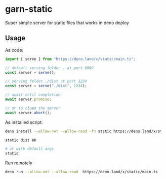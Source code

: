 # garn-static

Super simple server for static files that works in deno deploy

## Usage

As code:

```ts
import { serve } from "https://deno.land/x/static/main.ts";

// default serving folder . at port 8080
const server = serve();

// serving folder ./dist at port 1234
const server = serve("./dist", 1234);

// await until completion
await server.promise;

// or to close the server
await server.abort();
```

As installed script:

```bash
deno install --allow-net --allow-read -fn static https://deno.land/x/static/main.ts

static dist 80

# or with default args
static
```

Run remotely

```bash
deno run --allow-net --allow-read  https://deno.land/x/static/main.ts  dist 8081
```
